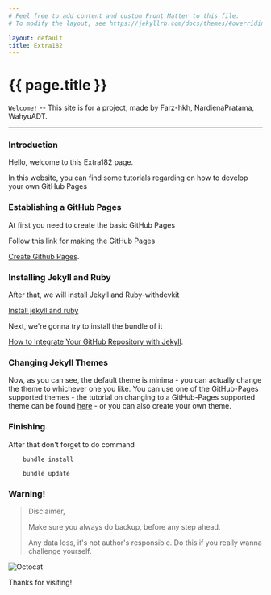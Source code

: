 ```yaml
---
# Feel free to add content and custom Front Matter to this file.
# To modify the layout, see https://jekyllrb.com/docs/themes/#overriding-theme-defaults

layout: default
title: Extra182
---
```


[comment]: # (This is the most platform independent comment)

# {{ page.title }}

`Welcome!` -- This site is for a project, made by
Farz-hkh, NardienaPratama, WahyuADT.


---
### Introduction
Hello, welcome to this Extra182 page.

In this website, you can find some tutorials regarding on how to develop your own GitHub Pages

### Establishing a GitHub Pages
At first you need to create the basic GitHub Pages

Follow this link for making the GitHub Pages

[Create Github Pages](/step/2019-01-09-GitHubPages.html).

### Installing Jekyll and Ruby
After that, we will install Jekyll and Ruby-withdevkit

[Install jekyll and ruby](/step/2019-01-09-RubyandJekyllInstallation.html)

Next, we're gonna try to install the bundle of it

[How to Integrate Your GitHub Repository with Jekyll](/step/CommandsUsingJekyll.html).

### Changing Jekyll Themes
Now, as you can see, the default theme is minima - you can actually change the theme to whichever one you like. You can use one of the GitHub-Pages supported themes - the tutorial on changing to a GitHub-Pages supported theme can be found [here](/step/ChangeJekyllTheme.html) - or you can also create your own theme.

### Finishing
After that don't forget to do command

```PS
    bundle install
```  

```PS
    bundle update
```

<!-- ### Start Your Own
Create yours now :

[Create Github Pages](./Logs.md). -->



### Warning!
> Disclaimer,
>
> Make sure you always do backup, before any step ahead.
>
> Any data loss, it's not author's responsible. Do this if you really wanna challenge yourself.


![Octocat](https://assets-cdn.github.com/images/icons/emoji/octocat.png)

Thanks for visiting!
